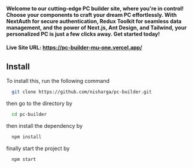 #### Welcome to our cutting-edge PC builder site, where you're in control! Choose your components to craft your dream PC effortlessly. With NextAuth for secure authentication, Redux Toolkit for seamless data management, and the power of Next.js, Ant Design, and Tailwind, your personalized PC is just a few clicks away. Get started today!

#### Live Site URL: https://pc-builder-mu-one.vercel.app/

## Install

To install this, run the following command

```bash
  git clone https://github.com/nisharga/pc-builder.git
```

then go to the directory by

```bash
  cd pc-builder
```

then install the dependency by

```bash
  npm install
```

finally start the project by

```bash
  npm start
```
